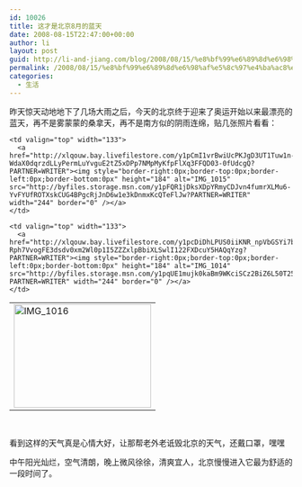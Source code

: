 ```yaml
---
id: 10026
title: 这才是北京8月的蓝天
date: 2008-08-15T22:47:00+00:00
author: li
layout: post
guid: http://li-and-jiang.com/blog/2008/08/15/%e8%bf%99%e6%89%8d%e6%98%af%e5%8c%97%e4%ba%ac8%e6%9c%88%e7%9a%84%e8%93%9d%e5%a4%a9/
permalink: /2008/08/15/%e8%bf%99%e6%89%8d%e6%98%af%e5%8c%97%e4%ba%ac8%e6%9c%88%e7%9a%84%e8%93%9d%e5%a4%a9/
categories:
  - 生活
---
```

昨天惊天动地地下了几场大雨之后，今天的北京终于迎来了奥运开始以来最漂亮的蓝天，再不是雾蒙蒙的桑拿天，再不是南方似的阴雨连绵，贴几张照片看看：
  


<table cellspacing="0" cellpadding="2" width="400" border="0">
  <tr>
    <td valign="top" width="133">
      <a href="http://xlqouw.bay.livefilestore.com/y1peKIB1W6iMJuNeV139QlBaMXQtLatWpBTnclj90CCa2R6QfhOEc5lW8HIIlNDmaZPyOYqu1EOOxHrubt4eyQ9DA?PARTNER=WRITER"><img style="border-right:0px;border-top:0px;border-left:0px;border-bottom:0px" height="184" alt="IMG_1016" src="http://byfiles.storage.msn.com/y1pOEWane3axvrMI0rpgwp2WWzVKFH8qPT0niqQmiyOzM-r-2ruN7Yh3wOX2yei_dIsF_3Ucv_JOLE?PARTNER=WRITER" width="244" border="0" /></a>
    </td>
    
    <td valign="top" width="133">
      <a href="http://xlqouw.bay.livefilestore.com/y1pCmI1vrBwiUcPKJgD3UT1Tuw1n-WdaX0dqrzdLLyPermLuYvguE2tZ5xDPp7NMpMyKfpFlXq3FFQD03-0fUdcgQ?PARTNER=WRITER"><img style="border-right:0px;border-top:0px;border-left:0px;border-bottom:0px" height="184" alt="IMG_1015" src="http://byfiles.storage.msn.com/y1pFQR1jDksXDpYRmyCDJvn4fumrXLMu6-YvFYUfROTXskCUG4BPgcRjJnD6w1e3kDnmxKcQTeFlJw?PARTNER=WRITER" width="244" border="0" /></a>
    </td>
    
    <td valign="top" width="133">
      <a href="http://xlqouw.bay.livefilestore.com/y1pcDiDhLPUS0iiKNR_npVbGSYi7bW-Rph7VvogFE3dsdv0xm2Wl0p1I5ZZZxlpBbiXLSwlI122FXDcuY5HAQqYzg?PARTNER=WRITER"><img style="border-right:0px;border-top:0px;border-left:0px;border-bottom:0px" height="184" alt="IMG_1014" src="http://byfiles.storage.msn.com/y1pqUE1mujk0kaBm9WKciSCz2BiZ6L50T25oqTjWQwO4y5aCdN_h4Ts8OfmBf6Sc332DOe6SqN_bzE?PARTNER=WRITER" width="244" border="0" /></a>
    </td>
  </tr>
</table>

  

看到这样的天气真是心情大好，让那帮老外老诋毁北京的天气，还戴口罩，嘿嘿 

中午阳光灿烂，空气清朗，晚上微风徐徐，清爽宜人，北京慢慢进入它最为舒适的一段时间了。